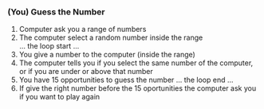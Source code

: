 ### (You) Guess the Number
1. Computer ask you a range of numbers
2. The computer select a random number inside the range <br/>
... the loop start ...<br/>
3. You give a number to the computer (inside the range)
4. The computer tells you if you select the same number of the computer, or if you are under or above that number
5. You have 15 opportunities to guess the number
... the loop end ...<br/>
7. If give the right number before the 15 oportunities the computer ask you if you want to play again
